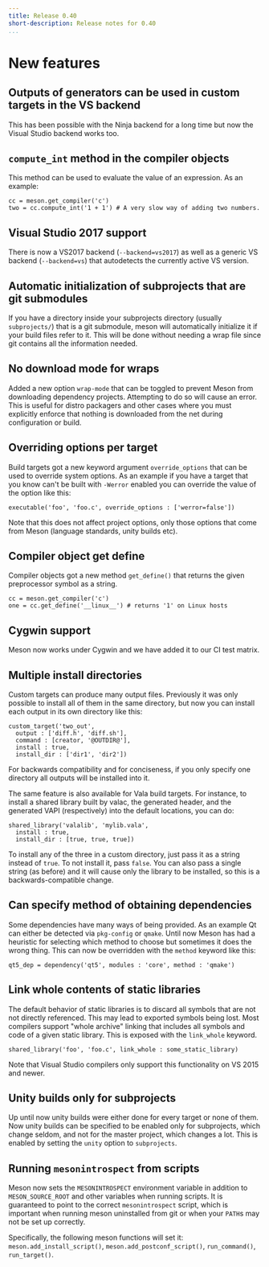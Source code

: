 ```yaml
---
title: Release 0.40
short-description: Release notes for 0.40
...
```


# New features

## Outputs of generators can be used in custom targets in the VS backend

This has been possible with the Ninja backend for a long time but now
the Visual Studio backend works too.

## `compute_int` method in the compiler objects

This method can be used to evaluate the value of an expression. As an
example:

```meson
cc = meson.get_compiler('c')
two = cc.compute_int('1 + 1') # A very slow way of adding two numbers.
```

## Visual Studio 2017 support

There is now a VS2017 backend (`--backend=vs2017`) as well as a
generic VS backend (`--backend=vs`) that autodetects the currently
active VS version.

## Automatic initialization of subprojects that are git submodules

If you have a directory inside your subprojects directory (usually
`subprojects/`) that is a git submodule, meson will automatically
initialize it if your build files refer to it. This will be done
without needing a wrap file since git contains all the information
needed.

## No download mode for wraps

Added a new option `wrap-mode` that can be toggled to prevent Meson
from downloading dependency projects. Attempting to do so will cause
an error. This is useful for distro packagers and other cases where
you must explicitly enforce that nothing is downloaded from the net
during configuration or build.

## Overriding options per target

Build targets got a new keyword argument `override_options` that can
be used to override system options. As an example if you have a target
that you know can't be built with `-Werror` enabled you can override
the value of the option like this:

```meson
executable('foo', 'foo.c', override_options : ['werror=false'])
```

Note that this does not affect project options, only those options
that come from Meson (language standards, unity builds etc).

## Compiler object get define

Compiler objects got a new method `get_define()` that returns the
given preprocessor symbol as a string.

```meson
cc = meson.get_compiler('c')
one = cc.get_define('__linux__') # returns '1' on Linux hosts
```

## Cygwin support

Meson now works under Cygwin and we have added it to our CI test
matrix.

## Multiple install directories

Custom targets can produce many output files. Previously it was only
possible to install all of them in the same directory, but now you can
install each output in its own directory like this:

```meson
custom_target('two_out',
  output : ['diff.h', 'diff.sh'],
  command : [creator, '@OUTDIR@'],
  install : true,
  install_dir : ['dir1', 'dir2'])
```

For backwards compatibility and for conciseness, if you only specify
one directory all outputs will be installed into it.

The same feature is also available for Vala build targets. For
instance, to install a shared library built by valac, the generated
header, and the generated VAPI (respectively) into the default
locations, you can do:

```meson
shared_library('valalib', 'mylib.vala',
  install : true,
  install_dir : [true, true, true])
```

To install any of the three in a custom directory, just pass it as a
string instead of `true`. To not install it, pass `false`. You can
also pass a single string (as before) and it will cause only the
library to be installed, so this is a backwards-compatible change.

## Can specify method of obtaining dependencies

Some dependencies have many ways of being provided. As an example Qt
can either be detected via `pkg-config` or `qmake`. Until now Meson
has had a heuristic for selecting which method to choose but sometimes
it does the wrong thing. This can now be overridden with the `method`
keyword like this:

```meson
qt5_dep = dependency('qt5', modules : 'core', method : 'qmake')
```

## Link whole contents of static libraries

The default behavior of static libraries is to discard all symbols
that are not not directly referenced. This may lead to exported
symbols being lost. Most compilers support "whole archive" linking
that includes all symbols and code of a given static library. This is
exposed with the `link_whole` keyword.

```meson
shared_library('foo', 'foo.c', link_whole : some_static_library)
```

Note that Visual Studio compilers only support this functionality on
VS 2015 and newer.

## Unity builds only for subprojects

Up until now unity builds were either done for every target or none of
them. Now unity builds can be specified to be enabled only for
subprojects, which change seldom, and not for the master project,
which changes a lot. This is enabled by setting the `unity` option to
`subprojects`.

## Running `mesonintrospect` from scripts

Meson now sets the `MESONINTROSPECT` environment variable in addition
to `MESON_SOURCE_ROOT` and other variables when running scripts. It is
guaranteed to point to the correct `mesonintrospect` script, which is
important when running meson uninstalled from git or when your `PATH`s
may not be set up correctly.

Specifically, the following meson functions will set it:
`meson.add_install_script()`, `meson.add_postconf_script()`,
`run_command()`, `run_target()`.
